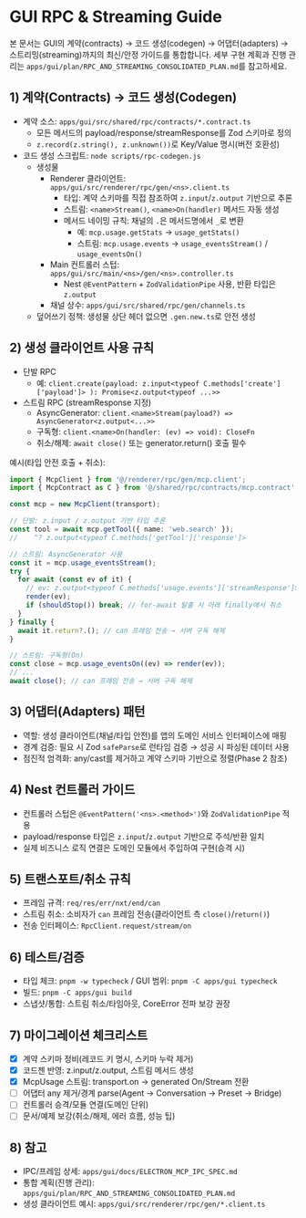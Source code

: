 # GUI RPC & Streaming Guide

본 문서는 GUI의 계약(contracts) → 코드 생성(codegen) → 어댑터(adapters) → 스트리밍(streaming)까지의 최신/안정 가이드를 통합합니다. 세부 구현 계획과 진행 관리는 `apps/gui/plan/RPC_AND_STREAMING_CONSOLIDATED_PLAN.md`를 참고하세요.

## 1) 계약(Contracts) → 코드 생성(Codegen)
- 계약 소스: `apps/gui/src/shared/rpc/contracts/*.contract.ts`
  - 모든 메서드의 payload/response/streamResponse를 Zod 스키마로 정의
  - `z.record(z.string(), z.unknown())`로 Key/Value 명시(버전 호환성)
- 코드 생성 스크립트: `node scripts/rpc-codegen.js`
  - 생성물
    - Renderer 클라이언트: `apps/gui/src/renderer/rpc/gen/<ns>.client.ts`
      - 타입: 계약 스키마를 직접 참조하여 `z.input`/`z.output` 기반으로 추론
      - 스트림: `<name>Stream()`, `<name>On(handler)` 메서드 자동 생성
      - 메서드 네이밍 규칙: 채널의 `.`은 메서드명에서 `_`로 변환
        - 예: `mcp.usage.getStats` → `usage_getStats()`
        - 스트림: `mcp.usage.events` → `usage_eventsStream()` / `usage_eventsOn()`
    - Main 컨트롤러 스텁: `apps/gui/src/main/<ns>/gen/<ns>.controller.ts`
      - Nest `@EventPattern` + `ZodValidationPipe` 사용, 반환 타입은 `z.output`
    - 채널 상수: `apps/gui/src/shared/rpc/gen/channels.ts`
  - 덮어쓰기 정책: 생성물 상단 헤더 없으면 `.gen.new.ts`로 안전 생성

## 2) 생성 클라이언트 사용 규칙
- 단발 RPC
  - 예: `client.create(payload: z.input<typeof C.methods['create']['payload']> ): Promise<z.output<typeof ...>>`
- 스트림 RPC (streamResponse 지정)
  - AsyncGenerator: `client.<name>Stream(payload?) => AsyncGenerator<z.output<...>>`
  - 구독형: `client.<name>On(handler: (ev) => void): CloseFn`
  - 취소/해제: `await close()` 또는 generator.return() 호출 필수

예시(타입 안전 호출 + 취소):

```ts
import { McpClient } from '@/renderer/rpc/gen/mcp.client';
import { McpContract as C } from '@/shared/rpc/contracts/mcp.contract';

const mcp = new McpClient(transport);

// 단발: z.input / z.output 기반 타입 추론
const tool = await mcp.getTool({ name: 'web.search' });
//    ^? z.output<typeof C.methods['getTool']['response']>

// 스트림: AsyncGenerator 사용
const it = mcp.usage_eventsStream();
try {
  for await (const ev of it) {
    // ev: z.output<typeof C.methods['usage.events']['streamResponse']>
    render(ev);
    if (shouldStop()) break; // for-await 탈출 시 아래 finally에서 취소
  }
} finally {
  await it.return?.(); // can 프레임 전송 → 서버 구독 해제
}

// 스트림: 구독형(On)
const close = mcp.usage_eventsOn((ev) => render(ev));
// ...
await close(); // can 프레임 전송 → 서버 구독 해제
```

## 3) 어댑터(Adapters) 패턴
- 역할: 생성 클라이언트(채널/타입 안전)를 앱의 도메인 서비스 인터페이스에 매핑
- 경계 검증: 필요 시 Zod `safeParse`로 런타임 검증 → 성공 시 파싱된 데이터 사용
- 점진적 엄격화: any/cast를 제거하고 계약 스키마 기반으로 정렬(Phase 2 참조)

## 4) Nest 컨트롤러 가이드
- 컨트롤러 스텁은 `@EventPattern('<ns>.<method>')`와 `ZodValidationPipe` 적용
- payload/response 타입은 `z.input`/`z.output` 기반으로 주석/반환 일치
- 실제 비즈니스 로직 연결은 도메인 모듈에서 주입하여 구현(승격 시)

## 5) 트랜스포트/취소 규칙
- 프레임 규격: `req/res/err/nxt/end/can`
- 스트림 취소: 소비자가 `can` 프레임 전송(클라이언트 측 `close()`/`return()`)
- 전송 인터페이스: `RpcClient.request/stream/on`

## 6) 테스트/검증
- 타입 체크: `pnpm -w typecheck` / GUI 범위: `pnpm -C apps/gui typecheck`
- 빌드: `pnpm -C apps/gui build`
- 스냅샷/통합: 스트림 취소/타임아웃, CoreError 전파 보강 권장

## 7) 마이그레이션 체크리스트
- [x] 계약 스키마 정비(레코드 키 명시, 스키마 누락 제거)
- [x] 코드젠 반영: z.input/z.output, 스트림 메서드 생성
- [x] McpUsage 스트림: transport.on → generated On/Stream 전환
- [ ] 어댑터 any 제거/경계 parse(Agent → Conversation → Preset → Bridge)
- [ ] 컨트롤러 승격/모듈 연결(도메인 단위)
- [ ] 문서/예제 보강(취소/해제, 에러 흐름, 성능 팁)

## 8) 참고
- IPC/프레임 상세: `apps/gui/docs/ELECTRON_MCP_IPC_SPEC.md`
- 통합 계획(진행 관리): `apps/gui/plan/RPC_AND_STREAMING_CONSOLIDATED_PLAN.md`
- 생성 클라이언트 예시: `apps/gui/src/renderer/rpc/gen/*.client.ts`
